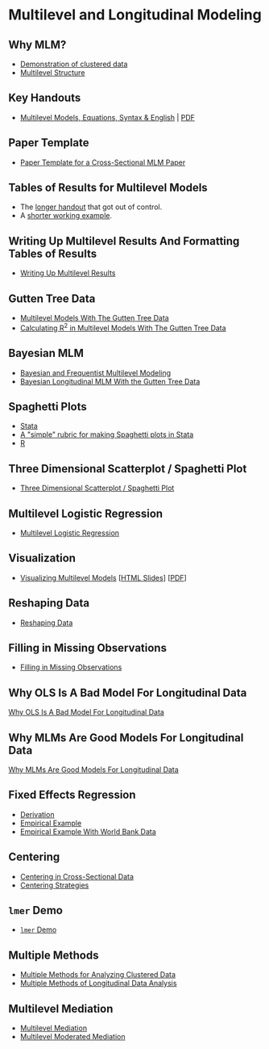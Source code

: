 # Multilevel and Longitudinal Modeling

## Why MLM?

* [Demonstration of clustered data](https://agrogan1.github.io/multilevel/demo-clustering/demo-clustering.html)
* [Multilevel Structure](https://agrogan1.github.io/multilevel/multilevel-structure/multilevel-structure.html)

## Key Handouts

* [Multilevel Models, Equations, Syntax & English](https://agrogan1.github.io/multilevel/key-handouts/models-equations-syntax-English/models-equations-syntax-English.html) | [PDF](https://agrogan1.github.io/multilevel/key-handouts/models-equations-syntax-English/models-equations-syntax-English.pdf)

## Paper Template

* [Paper Template for a Cross-Sectional MLM Paper](https://agrogan1.github.io/multilevel/paper-template/cross-sectional-multilevel.html)

## Tables of Results for Multilevel Models

* The [longer handout](https://agrogan1.github.io/multilevel/tables/tables.html) that got out of control.
* A [shorter working example](https://agrogan1.github.io/multilevel/tables/tables2.html).

## Writing Up Multilevel Results And Formatting Tables of Results

* [Writing Up Multilevel Results](https://agrogan1.github.io/multilevel/writing-up-multilevel-results/writing-up-multilevel-results.html)

## Gutten Tree Data

* [Multilevel Models With The Gutten Tree Data](https://agrogan1.github.io/multilevel/mlm-gutten/mlm-gutten.html)
* [Calculating R<sup>2</sup> in Multilevel Models With The Gutten Tree Data](https://agrogan1.github.io/multilevel/mlm-R2-gutten/mlm-R2-gutten.html)

## Bayesian MLM

* [Bayesian and Frequentist Multilevel Modeling](https://agrogan1.github.io/multilevel/Bayesian-and-frequentist-MLM/Bayesian-and-frequentist-MLM.html)
* [Bayesian Longitudinal MLM With the Gutten Tree Data](https://agrogan1.github.io/multilevel/Bayesian-longitudinal-mlm/Bayesian-longitudinal-mlm.html)

## Spaghetti Plots

* [Stata](https://agrogan1.github.io/multilevel/spaghetti-plot/Stata/spaghetti-plot-demo.html)
* [A "simple" rubric for making Spaghetti plots in Stata](https://github.com/agrogan1/multilevel/blob/master/spaghetti-plot/Stata-simple/)
* [R](https://agrogan1.github.io/multilevel/spaghetti-plot/R/spaghetti-plot-demo.html)

## Three Dimensional Scatterplot / Spaghetti Plot

* [Three Dimensional Scatterplot / Spaghetti Plot](https://agrogan1.github.io/multilevel/threeDscatterplot/threeDscatterplot.html)

## Multilevel Logistic Regression

* [Multilevel Logistic Regression](https://agrogan1.github.io/multilevel/multilevel-logistic-regression/multilevel-logistic-regression.html)

## Visualization

* [Visualizing Multilevel Models](https://agrogan1.github.io/multilevel/visualizing-MLM/visualizing-MLM.html) [[HTML Slides](https://agrogan1.github.io/multilevel/visualizing-MLM/visualizing-MLM-slidy.html)] [[PDF](https://agrogan1.github.io/multilevel/visualizing-MLM/visualizing-MLM.pdf)]

## Reshaping Data

* [Reshaping Data](https://agrogan1.github.io/multilevel/reshaping-data/reshaping-data.html)

## Filling in Missing Observations

* [Filling in Missing Observations](https://github.com/agrogan1/multilevel/tree/master/filling-in-missing-observations)

## Why OLS Is A Bad Model For Longitudinal Data

[Why OLS Is A Bad Model For Longitudinal Data](https://agrogan1.github.io/multilevel/OLS-longitudinal-data/why-OLS-is-a-bad-model-for-longitudinal-data.html)

## Why MLMs Are Good Models For Longitudinal Data

[Why MLMs Are Good Models For Longitudinal Data](https://agrogan1.github.io/multilevel/MLM-longitudinal-data/why-MLMs-are-good-models-for-longitudinal-data.html)

## Fixed Effects Regression

* [Derivation](https://agrogan1.github.io/multilevel/fixed-effects/fixed-effects.html)
* [Empirical Example](https://agrogan1.github.io/multilevel/fixed-effects-example/fixed-effects-example.html)
* [Empirical Example With World Bank Data](https://agrogan1.github.io/multilevel/fixed-effects-example-World-Bank-data/fixed-effects-example-World-Bank-data.html)

## Centering

* [Centering in Cross-Sectional Data](https://agrogan1.github.io/multilevel/centering-in-cross-sectional-data/centering-in-cross-sectional-data.html)
* [Centering Strategies](https://agrogan1.github.io/multilevel/centering-strategies/centering-strategies.html)

## `lmer` Demo

* [`lmer` Demo](https://agrogan1.github.io/multilevel/lmer-demo/lmer-demo.html)

## Multiple Methods 

* [Multiple Methods for Analyzing Clustered Data](https://github.com/agrogan1/multilevel/tree/master/multiple-methods-for-clustered-data)
* [Multiple Methods of Longitudinal Data Analysis](https://agrogan1.github.io/multilevel/longitudinal-data-analysis/longitudinal-data-analysis.html)

## Multilevel Mediation

* [Multilevel Mediation](https://github.com/agrogan1/multilevel/tree/master/multilevel-mediation)
* [Multilevel Moderated Mediation](https://github.com/agrogan1/multilevel/tree/master/multilevel-moderated-mediation)




